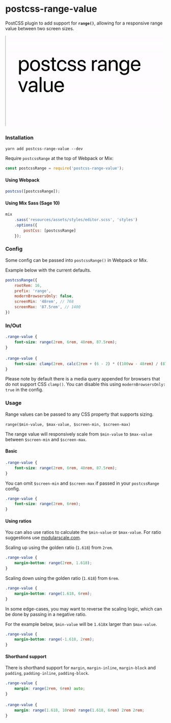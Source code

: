 # postcss-range-value

PostCSS plugin to add support for **`range()`**, allowing for a responsive range value between two screen sizes.

![Demo](.github/demo.gif)

### Installation

```shell
yarn add postcss-range-value --dev
```

Require `postcssRange` at the top of Webpack or Mix:
```js
const postcssRange = require('postcss-range-value');
```

#### Using Webpack

```js
postcss([postcssRange]);
```

#### Using Mix Sass (Sage 10)

```js
mix
    .sass('resources/assets/styles/editor.scss', 'styles')
    .options({
        postCss: [postcssRange]
    });
```

### Config

Some config can be passed into `postcssRange()` in Webpack or Mix. 

Example below with the current defaults.

```js
postcssRange({
    rootRem: 16,
    prefix: 'range',
    modernBrowsersOnly: false,
    screenMin: '48rem', // 768
    screenMax: '87.5rem', // 1400
})
```

### In/Out

```scss
.range-value {
    font-size: range(2rem, 6rem, 48rem, 87.5rem);
}

.range-value {
    font-size: clamp(2rem, calc(2rem + (6 - 2) * ((100vw - 48rem) / (87.5 - 48))), 6rem);
}
```

Please note by default there is a media query appended for browsers that do not support CSS `clamp()`. You can disable this using `modernBrowsersOnly: true` in the config.

### Usage

Range values can be passed to any CSS property that supports sizing.

`range($min-value, $max-value, $screen-min, $screen-max)`

The range value will responsively scale from `$min-value` to `$max-value` between `$screen-min` and `$screen-max`.

#### Basic

```scss
.range-value {
    font-size: range(2rem, 6rem, 48rem, 87.5rem);
}
```

You can omit `$screen-min` and `$screen-max` if passed in your `postcssRange` config.

```scss
.range-value {
    font-size: range(2rem, 6rem);
}
```

#### Using ratios

You can also use ratios to calculate the `$min-value` or `$max-value`. For ratio suggestions use [modularscale.com](https://www.modularscale.com/).

Scaling up using the golden ratio (`1.618`) from `2rem`.

```scss
.range-value {
    margin-bottom: range(2rem, 1.618);
}
```

Scaling down using the golden ratio (`1.618`) from `6rem`.

```scss
.range-value {
    margin-bottom: range(1.618, 6rem);
}
```

In some edge-cases, you may want to reverse the scaling logic, which can be done by passing in a negative ratio.

For the example below, `$min-value` will be `1.618`x larger than `$max-value`.

```scss
.range-value {
    margin-bottom: range(-1.618, 2rem);
}
```

#### Shorthand support

There is shorthand support for `margin`, `margin-inline`, `margin-block` and `padding`, `padding-inline`, `padding-block`.

```scss
.range-value {
    margin: range(2rem, 6rem) auto;
}

.range-value {
    margin: range(1.618, 10rem) range(1.618, 6rem) 2rem 2rem;
}
```

